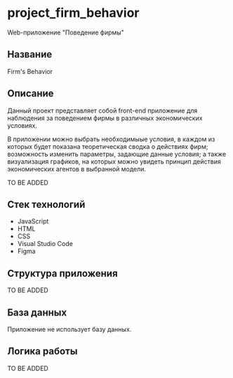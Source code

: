 # project_firm_behavior
Web-приложение "Поведение фирмы" 

## Название
Firm's Behavior 

## Описание
Данный проект представляет собой front-end приложение для наблюдения за поведением фирмы в различных экономических условиях. 
 
В приложении можно выбрать необходимыые условия, в каждом из которых будет показана теоретическая сводка о действиях фирм; возможность изменить параметры, задающие данные условия; а также визуализация графиков, на которых можно увидеть принцип действия экономических агентов в выбранной модели. 

TO BE ADDED 


## Стек технологий
* JavaScript
* HTML
* CSS
* Visual Studio Code
* Figma

## Структура приложения 

TO BE ADDED 

## База данных
Приложение не использует базу данных.

## Логика работы 

TO BE ADDED 